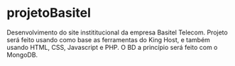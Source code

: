 # projetoBasitel
Desenvolvimento do site instititucional da empresa Basitel Telecom. Projeto será feito usando como base as ferramentas do King Host, e também usando HTML, CSS, Javascript e PHP. O BD a princípio será feito com o MongoDB.
